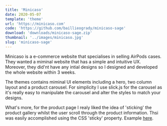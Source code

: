 ```yaml
---
title: 'Minicaso'
date: 2020-05-07
template: 'theme'
url: 'https://minicaso.com'
code: 'https://github.com/baillieogrady/minicaso-sage'
download: 'downloads/minicaso-sage.zip'
thumbnail: '../images/minicaso.jpg'
slug: 'minicaso-sage'
---
```


Minicaso is a e-commerce website that specialises in selling AirPods cases. They wanted a miminal website that has a simple and intuitive UX. Moreover, they did'nt have any intial designs so I designed and developed the whole website within 3 weeks.

The themes contains miminal UI elements including a hero, two column layout and a product carousel. For simplicity I use slick.js for the carousel as it's really easy to manipulate the carousel and alter the styles to match your designs.

What's more, for the product page I realy liked the idea of 'sticking' the product gallery whilst the user scroll through the product information. Thsi was easily accomplished using the CSS 'sticky' property. Example [here](http://minicaso.com/shop/hooded/hooded-airpods-case-white/).